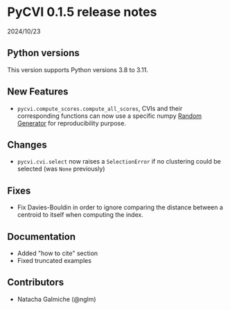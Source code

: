 # PyCVI 0.1.5 release notes

2024/10/23

## Python versions

This version supports Python versions 3.8 to 3.11.

## New Features

- `pycvi.compute_scores.compute_all_scores`, CVIs and their corresponding functions can now use a specific numpy [Random Generator](https://numpy.org/doc/stable/reference/random/generator.html) for reproducibility purpose.

## Changes

- `pycvi.cvi.select` now raises a `SelectionError` if no clustering could be selected (was `None` previously)

## Fixes

- Fix Davies-Bouldin in order to ignore comparing the distance between a centroid to itself when computing the index.

## Documentation

- Added "how to cite" section
- Fixed truncated examples

## Contributors

- Natacha Galmiche (@nglm)